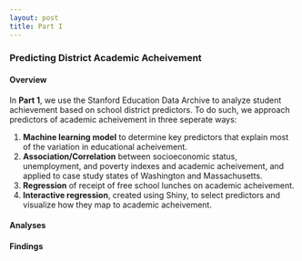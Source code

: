 ```yaml
---
layout: post
title: Part I 
---
```

### Predicting District Academic Acheivement

#### Overview
In **Part 1**, we use the Stanford Education Data Archive to analyze student achievement based on school district predictors. To do such, we approach predictors of academic acheivement in three seperate ways: 
<br>
 
1. **Machine learning model** to determine key predictors that explain most of the variation in educational acheivement.
2. **Association/Correlation** between socioeconomic status, unemployment, and poverty indexes and academic acheivement, and applied to case study states of Washington and Massachusetts.
3. **Regression** of receipt of free school lunches on academic acheivement. 
4. **Interactive regression**, created using Shiny, to select predictors and visualize how they map to academic acheivement.


#### Analyses


#### Findings

